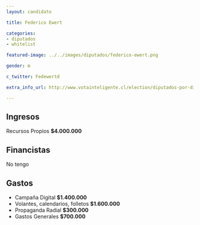 ```yaml
---
layout: candidato

title: Federico Ewert 

categories:
- diputados
- whitelist

featured-image: ../../images/diputados/federico-ewert.png

gender: m

c_twitter: Fedewertd

extra_info_url: http://www.votainteligente.cl/election/diputados-por-distrito-5/federico-ewert-daza

---
```



## Ingresos


Recursos Propios **$4.000.000**


## Financistas


No tengo


## Gastos


- Campaña Digital                        **$1.400.000**
- Volantes, calendarios, folletos        **$1.600.000**
- Propaganda Radial                      **$300.000**
- Gastos Generales                       **$700.000**

